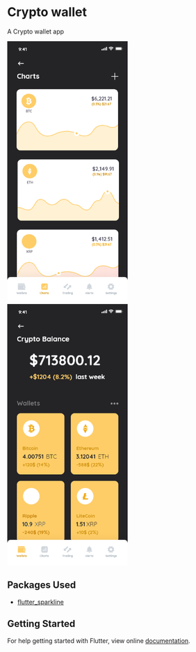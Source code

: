 # Crypto wallet

A Crypto wallet app

<img src="preview.png" height="600em" />
<img src="preview1.png" height="600em" />

## Packages Used

* [flutter_sparkline](https://pub.dev/packages/flutter_sparkline)

## Getting Started

For help getting started with Flutter, view online [documentation](http://flutter.dev/).